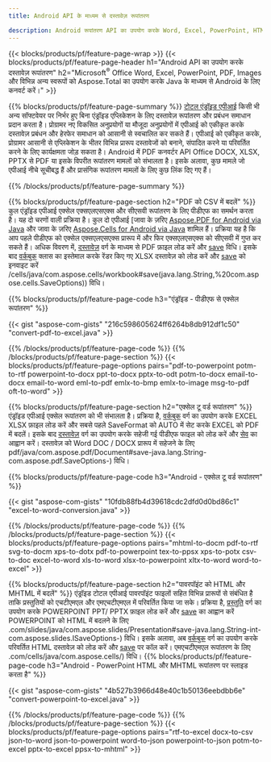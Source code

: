 ```yaml
---
title: Android API के माध्यम से दस्तावेज़ रूपांतरण 

description: Android रूपांतरण API का उपयोग करके Word, Excel, PowerPoint, HTML, PDF और छवि स्वरूपों को कनवर्ट करें। Android Office docx, xlsx, pptx को PDF में कनवर्ट करता है। 
---
```


{{< blocks/products/pf/feature-page-wrap >}}
{{< blocks/products/pf/feature-page-header h1="Android API का उपयोग करके दस्तावेज़ रूपांतरण" h2="Microsoft<sup>&reg;</sup> Office Word, Excel, PowerPoint, PDF, Images और विभिन्न अन्य स्वरूपों को Aspose.Total का उपयोग करके Java के माध्यम से Android के लिए कनवर्ट करें।" >}}

{{% blocks/products/pf/feature-page-summary %}}
[टोटल एंड्रॉइड एपीआई](https://products.aspose.com/total/android-java/) किसी भी अन्य सॉफ्टवेयर पर निर्भर हुए बिना एंड्रॉइड एप्लिकेशन के लिए दस्तावेज़ रूपांतरण और प्रबंधन समाधान प्रदान करता है। प्रोग्रामर नए विकसित अनुप्रयोगों या मौजूदा अनुप्रयोगों में एपीआई को एकीकृत करके दस्तावेज़ प्रबंधन और हेरफेर समाधान को आसानी से स्वचालित कर सकते हैं। एपीआई को एकीकृत करके, प्रोग्रामर आसानी से एप्लिकेशन के भीतर विभिन्न प्रारूप दस्तावेजों को बनाने, संपादित करने या परिवर्तित करने के लिए कार्यक्षमता जोड़ सकता है। Android में PDF कनवर्टर API Office DOCX, XLSX, PPTX से PDF या इसके विपरीत रूपांतरण मामलों को संभालता है। इसके अलावा, कुछ मामले जो एपीआई नीचे सूचीबद्ध हैं और प्रासंगिक रूपांतरण मामलों के लिए कुछ लिंक दिए गए हैं। 

{{% /blocks/products/pf/feature-page-summary  %}}

{{% blocks/products/pf/feature-page-section  h2="PDF को CSV में बदलें" %}}
कुल एंड्रॉइड एपीआई एक्सेल एक्सएलएसएक्स और सीएसवी रूपांतरण के लिए पीडीएफ का समर्थन करता है। यह दो चरणों वाली प्रक्रिया है। कुल दो एपीआई [जावा के ज़रिए [Aspose.PDF for Android via Java](https://products.aspose.com/pdf/android-java/) और जावा के ज़रिए [Aspose.Cells for Android via Java](https://products.aspose.com/cells/android-java) शामिल हैं। प्रक्रिया यह है कि आप पहले पीडीएफ को एक्सेल एक्सएलएसएक्स प्रारूप में और फिर एक्सएलएसएक्स को सीएसवी में गुप्त कर सकते हैं। अधिक विवरण में, [दस्तावेज़](https://reference.aspose.com/pdf/java/com.aspose.pdf/Document) वर्ग के माध्यम से PDF फ़ाइल लोड करें और [save](https://reference.aspose.com/pdf/java/com.aspose.pdf/Document#save-java.lang.String-com.aspose.pdf.SaveOptions-) विधि। इसके बाद [वर्कबुक](https://reference.aspose.com/cells/java/com.aspose.cells/Workbook) क्लास का इस्तेमाल करके रेंडर किए गए XLSX दस्तावेज़ को लोड करें और [save](https://reference.aspose.com) को इनवाइट करें /cells/java/com.aspose.cells/workbook#save(java.lang.String,%20com.aspose.cells.SaveOptions)) विधि।

{{% blocks/products/pf/feature-page-code h3="एंड्रॉइड - पीडीएफ से एक्सेल रूपांतरण" %}}

{{< gist "aspose-com-gists" "216c598605624ff6264b8db912df1c50" "convert-pdf-to-excel.java" >}}

{{% /blocks/products/pf/feature-page-code  %}}
{{% /blocks/products/pf/feature-page-section %}}
{{< blocks/products/pf/feature-page-options pairs="pdf-to-powerpoint potm-to-rtf powerpoint-to-docx ppt-to-docx pptx-to-odt potm-to-docx email-to-docx email-to-word eml-to-pdf emlx-to-bmp emlx-to-image msg-to-pdf oft-to-word" >}}


{{% blocks/products/pf/feature-page-section  h2="एक्सेल टू वर्ड रूपांतरण" %}}
एंड्रॉइड एपीआई एक्सेल रूपांतरण को भी संभालता है। प्रक्रिया है, [वर्कबुक](https://reference.aspose.com/cells/java/com.aspose.cells/Workbook) वर्ग का उपयोग करके EXCEL XLSX फ़ाइल लोड करें और सबसे पहले SaveFormat को AUTO में सेट करके EXCEL को PDF में बदलें। इसके बाद [दस्तावेज़](https://reference.aspose.com/pdf/java/com.aspose.pdf/Document) वर्ग का उपयोग करके सहेजी गई पीडीएफ फाइल को लोड करें और [सेव](https://reference.aspose.com/) का आह्वान करें। दस्तावेज़ को Word DOC / DOCX प्रारूप में सहेजने के लिए pdf/java/com.aspose.pdf/Document#save-java.lang.String-com.aspose.pdf.SaveOptions-) विधि।

{{% blocks/products/pf/feature-page-code h3="Android - एक्सेल टू वर्ड रूपांतरण" %}}

{{< gist "aspose-com-gists" "10fdb88fb4d39618cdc2dfd0d0bd86c1" "excel-to-word-conversion.java" >}}

{{% /blocks/products/pf/feature-page-code  %}}
{{% /blocks/products/pf/feature-page-section %}}
{{< blocks/products/pf/feature-page-options pairs="mhtml-to-docm pdf-to-rtf svg-to-docm xps-to-dotx pdf-to-powerpoint tex-to-ppsx xps-to-potx csv-to-doc excel-to-word xls-to-word xlsx-to-powerpoint xltx-to-word word-to-excel" >}}

{{% blocks/products/pf/feature-page-section  h2="पावरपॉइंट को HTML और MHTML में बदलें" %}}
एंड्रॉइड टोटल एपीआई पावरपॉइंट फाइलों सहित विभिन्न प्रारूपों से संबंधित है ताकि प्रस्तुतियों को एचटीएमएल और एमएचटीएमएल में परिवर्तित किया जा सके। प्रक्रिया है, [प्रस्तुति](https://reference.aspose.com/slides/java/com.aspose.slides/Presentation) वर्ग का उपयोग करके POWERPOINT PPT/ PPTX फ़ाइल लोड करें और [save](https://reference.aspose) का आह्वान करें POWERPOINT को HTML में बदलने के लिए .com/slides/java/com.aspose.slides/Presentation#save-java.lang.String-int-com.aspose.slides.ISaveOptions-) विधि। इसके अलावा, अब [वर्कबुक](https://reference.aspose.com/cells/java/com.aspose.cells/Workbook) वर्ग का उपयोग करके परिवर्तित HTML दस्तावेज़ को लोड करें और [save](https://reference.aspose) पर कॉल करें। एमएचटीएमएल रूपांतरण के लिए .com/cells/java/com.aspose.cells/) विधि। 
{{% blocks/products/pf/feature-page-code h3="Android - PowerPoint HTML और MHTML रूपांतरण पर स्लाइड करता है" %}}

{{< gist "aspose-com-gists" "4b527b3966d48e40c1b50136eebdbb6e" "convert-powerpoint-to-excel.java" >}}


{{% /blocks/products/pf/feature-page-code  %}}
{{% /blocks/products/pf/feature-page-section %}}
{{< blocks/products/pf/feature-page-options pairs="rtf-to-excel docx-to-csv json-to-word json-to-powerpoint word-to-json powerpoint-to-json potm-to-excel pptx-to-excel ppsx-to-mhtml" >}}